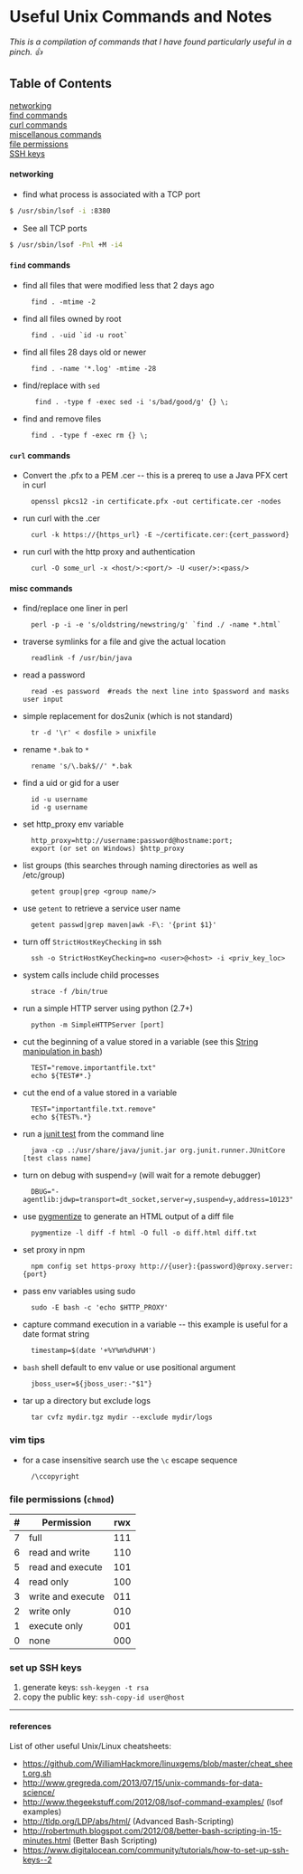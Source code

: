 Useful Unix Commands and Notes
==============================

_This is a compilation of commands that I have found particularly useful in a pinch. :+1:_

## Table of Contents

[networking](#networking)  
[find commands](#find-commands)  
[curl commands](#curl-commands)  
[miscellanous commands](#misc-commands)  
[file permissions](#file-permissions-chmod)  
[SSH keys](#set-up-ssh-keys)

#### networking

* find what process is associated with a TCP port

```bash
$ /usr/sbin/lsof -i :8380
```
		
* See all TCP ports

```bash
$ /usr/sbin/lsof -Pnl +M -i4
```
		
#### `find` commands		

* find all files that were modified less that 2 days ago
 
		find . -mtime -2

* find all files owned by root

		find . -uid `id -u root`
	
* find all files 28 days old or newer

		find . -name '*.log' -mtime -28
		
* find/replace with `sed`

		 find . -type f -exec sed -i 's/bad/good/g' {} \;
    
* find and remove files

		find . -type f -exec rm {} \;
		
#### `curl` commands

* Convert the .pfx to a PEM .cer -- this is a prereq to use a Java PFX cert in curl

		openssl pkcs12 -in certificate.pfx -out certificate.cer -nodes

* run curl with the .cer

		curl -k https://{https_url} -E ~/certificate.cer:{cert_password}
	
* run curl with the http proxy and authentication

		curl -O some_url -x <host/>:<port/> -U <user/>:<pass/>


#### misc commands		

* find/replace one liner in perl

		perl -p -i -e 's/oldstring/newstring/g' `find ./ -name *.html`

* traverse symlinks for a file and give the actual location
 
		readlink -f /usr/bin/java

	
* read a password

		read -es password  #reads the next line into $password and masks user input
	
* simple replacement for dos2unix (which is not standard)

		tr -d '\r' < dosfile > unixfile
		
* rename `*.bak` to `*`

		rename 's/\.bak$//' *.bak	
	
* find a uid or gid for a user

		id -u username
		id -g username

* set http_proxy env variable

		http_proxy=http://username:password@hostname:port;
		export (or set on Windows) $http_proxy		
		
		
* list groups (this searches through naming directories as well as /etc/group)
		
		getent group|grep <group name/>

* use `getent` to retrieve a service user name

		getent passwd|grep maven|awk -F\: '{print $1}'
		
* turn off `StrictHostKeyChecking` in ssh

		ssh -o StrictHostKeyChecking=no <user>@<host> -i <priv_key_loc> 

* system calls include child processes

		strace -f /bin/true		
		
* run a simple HTTP server using python (2.7+)

		python -m SimpleHTTPServer [port]
		
* cut the beginning of a value stored in a variable (see this [String manipulation in bash](http://tldp.org/LDP/abs/html/string-manipulation.html))

		TEST="remove.importantfile.txt"
		echo ${TEST#*.}
		
* cut the end of a value stored in a variable

		TEST="importantfile.txt.remove"
		echo ${TEST%.*}
	
* run a [junit test](https://github.com/junit-team/junit/wiki/Getting-started) from the command line 

		java -cp .:/usr/share/java/junit.jar org.junit.runner.JUnitCore [test class name]

* turn on debug with suspend=y (will wait for a remote debugger)

		DBUG="-agentlib:jdwp=transport=dt_socket,server=y,suspend=y,address=10123"
		
* use [pygmentize](http://pygments.org/docs/cmdline/) to generate an HTML output of a diff file

		pygmentize -l diff -f html -O full -o diff.html diff.txt
		
* set proxy in npm

		npm config set https-proxy http://{user}:{password}@proxy.server:{port}
		
* pass env variables using sudo

		sudo -E bash -c 'echo $HTTP_PROXY'	
		
* capture command execution in a variable -- this example is useful for a date format string

		timestamp=$(date '+%Y%m%d%H%M')
		
* `bash` shell default to env value or use positional argument

		jboss_user=${jboss_user:-"$1"}
		
* tar up a directory but exclude logs

		tar cvfz mydir.tgz mydir --exclude mydir/logs
		

### vim tips

* for a case insensitive search use the `\c` escape sequence

		/\ccopyright
		
### file permissions (`chmod`)


|  #  | Permission        | rwx |
| --- | ----------------- | --- |
| 7   | full              | 111 |
| 6   | read and write    | 110 |
| 5   | read and execute  | 101 |
| 4   | read only         | 100 |
| 3   | write and execute | 011 |
| 2   | write only        | 010 |
| 1   | execute only      | 001 |
| 0   | none              | 000 |

### set up SSH keys

1. generate keys: `ssh-keygen -t rsa`
2. copy the public key: `ssh-copy-id user@host`


-----

#### references

List of other useful Unix/Linux cheatsheets:

* https://github.com/WilliamHackmore/linuxgems/blob/master/cheat_sheet.org.sh
* http://www.gregreda.com/2013/07/15/unix-commands-for-data-science/
* http://www.thegeekstuff.com/2012/08/lsof-command-examples/ (lsof examples)
* http://tldp.org/LDP/abs/html/ (Advanced Bash-Scripting)
* http://robertmuth.blogspot.com/2012/08/better-bash-scripting-in-15-minutes.html (Better Bash Scripting)
* https://www.digitalocean.com/community/tutorials/how-to-set-up-ssh-keys--2
